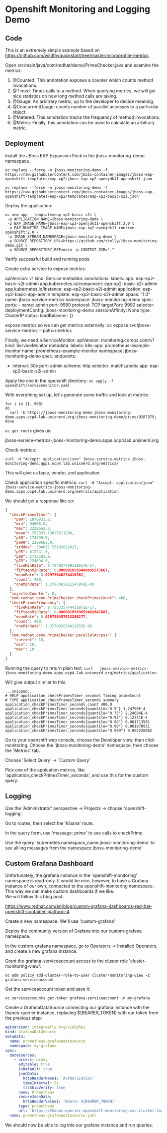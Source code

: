 # Openshift Monitoring and Logging Demo

## Code

This is an extremely simple example based on https://github.com/wildfly/quickstart/tree/master/microprofile-metrics. 

Open src/main/java/com/redhat/demo/PrimeChecker.java and examine the metrics: 

1. @Counted: This annotation exposes a counter which counts method invocations. 
2. @Timed: Times calls to a method.  When querying metrics, we will get nice statistics on how long method calls are taking.
3. @Gauge:  An arbitrary metric, up to the developer to decide meaning. 
4. @ConcurrentGauge: counts number of parallel accesses to a particular object. 
5. @Metered: This annotation tracks the frequency of method invocations. 
6. @Metric:  Finally, this annotation can be used to calculate an arbitrary metric. 
## Deployment

Install the JBoss EAP Expansion Pack in the jboss-monitoring-demo namespace.

`oc replace --force -n jboss-monitoring-demo -f https://raw.githubusercontent.com/jboss-container-images/jboss-eap-openshift-templates/eap-xp2/jboss-eap-xp2-openjdk11-openshift.json`

`oc replace --force -n jboss-monitoring-demo -f https://raw.githubusercontent.com/jboss-container-images/jboss-eap-openshift-templates/eap-xp2/templates/eap-xp2-basic-s2i.json`

Deploy the application: 
```
oc new-app --template=eap-xp2-basic-s2i \
 -p APPLICATION_NAME=jboss-monitoring-demo \
 -p EAP_IMAGE_NAME=jboss-eap-xp2-openjdk11-openshift:2.0 \
 -p EAP_RUNTIME_IMAGE_NAME=jboss-eap-xp2-openjdk11-runtime-openshift:2.0 \
 -p IMAGE_STREAM_NAMESPACE=jboss-monitoring-demo \
 -p SOURCE_REPOSITORY_URL=https://github.com/sholly/jboss-monitoring-demo.git \
 -p SOURCE_REPOSITORY_REF=main -p CONTEXT_DIR="."
```


Verify successful build and running pods. 

Create extra service to expose metrics: 

apiVersion: v1
kind: Service
metadata:
  annotations:
  labels:
    app: eap-xp2-basic-s2i-admin
    app.kubernetes.io/component: eap-xp2-basic-s2i-admin
    app.kubernetes.io/instance: eap-xp2-basic-s2i-admin
    application: eap-xp2-basic-app-admin
    template: eap-xp2-basic-s2i-admin
    xpaas: "1.0"
  name: jboss-service-metrics
  namespace: jboss-monitoring-demo
spec:
  ports:
    - name: admin
      port: 9990
      protocol: TCP
      targetPort: 9990
  selector:
    deploymentConfig: jboss-monitoring-demo
  sessionAffinity: None
  type: ClusterIP
status:
  loadBalancer: {}


expose metrics so we can get metrics externally: 
oc expose svc/jboss-service-metrics --path=/metrics

Finally, we need a ServiceMonitor:
apiVersion: monitoring.coreos.com/v1
kind: ServiceMonitor
metadata:
labels:
k8s-app: prometheus-example-monitor
name: prometheus-example-monitor
namespace: jboss-monitoring-demo
spec:
endpoints:
- interval: 30s
  port: admin
  scheme: http
  selector:
  matchLabels:
  app: eap-xp2-basic-s2i-admin


Apply the one in the openshift directory: 
`oc apply -f openshift/servicemonitor.yaml`


With everything set up, let's generate some traffic and look at metrics:

```shell
for i in {1..500}
do
  curl -k https://jboss-monitoring-demo-jboss-monitoring-demo.apps.ocp4.lab.unixnerd.org/jboss-monitoring-demo/prime/9287375; 
done
```

`oc get route` gives us: 

jboss-service-metrics-jboss-monitoring-demo.apps.ocp4.lab.unixnerd.org

Check metrics: 

`curl -H "Accept: application/json" jboss-service-metrics-jboss-monitoring-demo.apps.ocp4.lab.unixnerd.org/metrics/`

This will give us base, vendor, and application. 

Check application specific metrics: 
`curl -H "Accept: application/json" jboss-service-metrics-jboss-monitoring-demo.apps.ocp4.lab.unixnerd.org/metrics/application`

We should get a response like so: 

```json
{
  "checkPrimesTimer": {
    "p99": 1870931.0,
    "min": 94608.0,
    "max": 2228662.0,
    "mean": 252033.13025311296,
    "p50": 174799.0,
    "p999": 2228662.0,
    "stddev": 304817.53102812817,
    "p95": 612241.0,
    "p98": 1713501.0,
    "p75": 224694.0,
    "fiveMinRate": 9.724927709310617E-17,
    "fifteenMinRate": 0.0000018569400895573667,
    "meanRate": 0.02973646274416362,
    "count": 400,
    "oneMinRate": 1.3767065621547969E-80
  },
  "injectedCounter": 0,
  "com.redhat.demo.PrimeChecker.checkPrimesCount": 400,
  "checkPrimesFrequency": {
    "fiveMinRate": 9.725335744431071E-17,
    "fifteenMinRate": 0.0000018569659402847687,
    "meanRate": 0.029736457012208277,
    "count": 400,
    "oneMinRate": 1.377003536411033E-80
  },
  "com.redhat.demo.PrimeChecker.parallelAccess": {
    "current": 10,
    "min": 10,
    "max": 10
  }
}
```
Running the query to return plain text: 
`curl   jboss-service-metrics-jboss-monitoring-demo.apps.ocp4.lab.unixnerd.org/metrics/application`

Will give output similar to this: 

```text
...snipped...
# HELP application_checkPrimesTimer_seconds Timing primeCount
# TYPE application_checkPrimesTimer_seconds summary
application_checkPrimesTimer_seconds_count 400.0
application_checkPrimesTimer_seconds{quantile="0.5"} 1.74799E-4
application_checkPrimesTimer_seconds{quantile="0.75"} 2.24694E-4
application_checkPrimesTimer_seconds{quantile="0.95"} 6.12241E-4
application_checkPrimesTimer_seconds{quantile="0.98"} 0.001713501
application_checkPrimesTimer_seconds{quantile="0.99"} 0.001870931
application_checkPrimesTimer_seconds{quantile="0.999"} 0.002228662

```

Go to your openshift web console, choose the Developer view, then click monitoring.  Choose the 'jboss-monitoring-demo' 
namespace, then choose the 'Metrics' tab. 

Choose 'Select Query' -> 'Custom Query'

Pick one of the applcation metrics, like 'application_checkPrimesTimer_seconds', and use this for the custom query.  

## Logging

Use the 'Administrator' perspective -> Projects -> choose 'openshift-logging'. 

Go to routes, then select the 'kibana' route.  

In the query form, use 'message: *prime*' to see calls to checkPrime. 

Use the query 'kubernetes.namespace_name:jboss-monitoring-demo' to see all log messages from the namespace 
jboss-monitoring-demo' 

## Custom Grafana Dashboard

Unfortunately, the grafana instance in the 'openshift-monitoring' namespace is read-only.  It would be nice, however, to 
have a Grafana instance of our own, connected to the openshift-monitoring namespace.  This way we can make custom 
dashboards if we like.  
We will follow this blog post:

https://www.redhat.com/en/blog/custom-grafana-dashboards-red-hat-openshift-container-platform-4

Create a new namespace.  We'll use 'custom-grafana'

Deploy the community version of Grafana into our custom-grafana namespace. 

In the custom-grafana namespace, go to Operators -> Installed Operators, and create a new grafana instance.  

Grant the grafana-serviceaccount access to the cluster role 'cluster-monitoring-view': 

`oc adm policy add-cluster-role-to-user cluster-monitoring-view -z grafana-serviceaccount`

Get the serviceaccount token and save it: 

`oc serviceaccounts get-token grafana-serviceaccount -n my-grafana`

Create a GrafanaDataSource connecting our grafana instance with the thanos-querier instance, replacing ${BEARER_TOKEN}
with our token from the previous step: 

```yaml
apiVersion: integreatly.org/v1alpha1
kind: GrafanaDataSource
metadata:
  name: prometheus-grafanadatasource
  namespace: my-grafana
spec:
  datasources:
    - access: proxy
      editable: true
      isDefault: true
      jsonData:
        httpHeaderName1: 'Authorization'
        timeInterval: 5s
        tlsSkipVerify: true
      name: Prometheus
      secureJsonData:
        httpHeaderValue1: 'Bearer ${BEARER_TOKEN}'
      type: prometheus
      url: 'https://thanos-querier.openshift-monitoring.svc.cluster.local:9091'
  name: prometheus-grafanadatasource.yaml
```

We should now be able to log into our grafana instance and run queries. 



